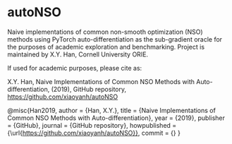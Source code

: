# autoNSO
Naive implementations of common non-smooth optimization (NSO) methods using PyTorch auto-differentiation as the sub-gradient oracle for the purposes of academic exploration and benchmarking. Project is maintained by X.Y. Han, Cornell University ORIE.

If used for academic purposes, please cite as:

X.Y. Han, Naive Implementations of Common NSO Methods with Auto-differentiation, (2019), GitHub repository, https://github.com/xiaoyanh/autoNSO

@misc{Han2019,
  author = {Han, X.Y.},
  title = {Naive Implementations of Common NSO Methods with Auto-differentiation},
  year = {2019},
  publisher = {GitHub},
  journal = {GitHub repository},
  howpublished = {\url{https://github.com/xiaoyanh/autoNSO}},
  commit = {<ADD COMMIT ID HERE>}
}
